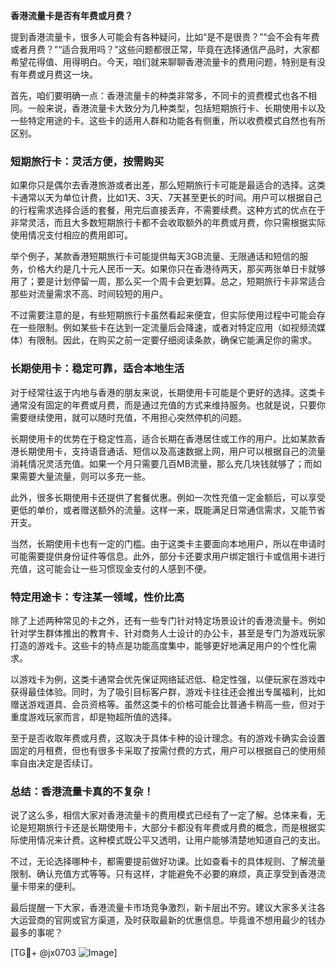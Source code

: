 **香港流量卡是否有年费或月费？**

提到香港流量卡，很多人可能会有各种疑问，比如“是不是很贵？”“会不会有年费或者月费？”“适合我用吗？”这些问题都很正常，毕竟在选择通信产品时，大家都希望花得值、用得明白。今天，咱们就来聊聊香港流量卡的费用问题，特别是有没有年费或月费这一块。

首先，咱们要明确一点：香港流量卡的种类非常多，不同卡的资费模式也各不相同。一般来说，香港流量卡大致分为几种类型，包括短期旅行卡、长期使用卡以及一些特定用途的卡。这些卡的适用人群和功能各有侧重，所以收费模式自然也有所区别。

### 短期旅行卡：灵活方便，按需购买

如果你只是偶尔去香港旅游或者出差，那么短期旅行卡可能是最适合的选择。这类卡通常以天为单位计费，比如1天、3天、7天甚至更长的时间。用户可以根据自己的行程需求选择合适的套餐，用完后直接丢弃，不需要续费。这种方式的优点在于非常灵活，而且大多数短期旅行卡都不会收取额外的年费或月费，你只需根据实际使用情况支付相应的费用即可。

举个例子，某款香港短期旅行卡可能提供每天3GB流量、无限通话和短信的服务，价格大约是几十元人民币一天。如果你只在香港待两天，那买两张单日卡就够用了；要是计划停留一周，那么买一个周卡会更划算。总之，短期旅行卡非常适合那些对流量需求不高、时间较短的用户。

不过需要注意的是，有些短期旅行卡虽然看起来便宜，但实际使用过程中可能会存在一些限制。例如某些卡在达到一定流量后会降速，或者对特定应用（如视频流媒体）有限制。因此，在购买之前一定要仔细阅读条款，确保它能满足你的需求。

### 长期使用卡：稳定可靠，适合本地生活

对于经常往返于内地与香港的朋友来说，长期使用卡可能是个更好的选择。这类卡通常没有固定的年费或月费，而是通过充值的方式来维持服务。也就是说，只要你需要继续使用，就可以随时充值，不用担心突然停机的问题。

长期使用卡的优势在于稳定性高，适合长期在香港居住或工作的用户。比如某款香港长期使用卡，支持语音通话、短信以及高速数据上网，用户可以根据自己的流量消耗情况灵活充值。如果一个月只需要几百MB流量，那么充几块钱就够了；而如果需要大量流量，则可以多充一些。

此外，很多长期使用卡还提供了套餐优惠。例如一次性充值一定金额后，可以享受更低的单价，或者赠送额外的流量。这样一来，既能满足日常通信需求，又能节省开支。

当然，长期使用卡也有一定的门槛。由于这类卡主要面向本地用户，所以在申请时可能需要提供身份证件等信息。此外，部分卡还要求用户绑定银行卡或信用卡进行充值，这可能会让一些习惯现金支付的人感到不便。

### 特定用途卡：专注某一领域，性价比高

除了上述两种常见的卡之外，还有一些专门针对特定场景设计的香港流量卡。例如针对学生群体推出的教育卡、针对商务人士设计的办公卡，甚至是专门为游戏玩家打造的游戏卡。这些卡的特点是功能高度集中，能够更好地满足用户的个性化需求。

以游戏卡为例，这类卡通常会优先保证网络延迟低、稳定性强，以便玩家在游戏中获得最佳体验。同时，为了吸引目标客户群，游戏卡往往还会推出专属福利，比如赠送游戏道具、会员资格等。虽然这类卡的价格可能会比普通卡稍高一些，但对于重度游戏玩家而言，却是物超所值的选择。

至于是否收取年费或月费，这取决于具体卡种的设计理念。有的游戏卡确实会设置固定的月租费，但也有很多卡采取了按需付费的方式，用户可以根据自己的使用频率自由决定是否续订。

### 总结：香港流量卡真的不复杂！

说了这么多，相信大家对香港流量卡的费用模式已经有了一定了解。总体来看，无论是短期旅行卡还是长期使用卡，大部分卡都没有年费或月费的概念，而是根据实际使用情况来计费。这种模式既公平又透明，让用户能够清楚地知道自己的支出。

不过，无论选择哪种卡，都需要提前做好功课。比如查看卡的具体规则、了解流量限制、确认充值方式等等。只有这样，才能避免不必要的麻烦，真正享受到香港流量卡带来的便利。

最后提醒一下大家，香港流量卡市场竞争激烈，新卡层出不穷。建议大家多关注各大运营商的官网或官方渠道，及时获取最新的优惠信息。毕竟谁不想用最少的钱办最多的事呢？

[TG💪+ @jx0703 ![Image](https://github.com/user-attachments/assets/dbca1d08-cadb-493c-b0ec-ad6f7a83f270)]